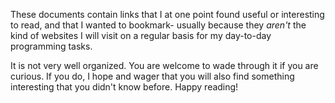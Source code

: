 These documents contain links that I at one point found useful or interesting to read, and that I wanted to bookmark- usually because they _aren't_ the kind of websites I will visit on a regular basis for my day-to-day programming tasks.

It is not very well organized. You are welcome to wade through it if you are curious. If you do, I hope and wager that you will also find something interesting that you didn't know before. Happy reading!